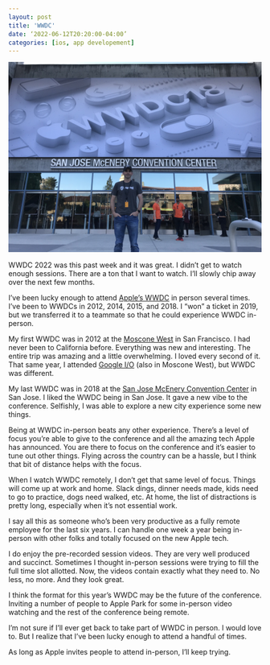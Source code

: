 ```yaml
---
layout: post
title: 'WWDC'
date: ‘2022-06-12T20:20:00-04:00’
categories: [ios, app developement]
---
```


![Me at WWDC 2018](/public/images/2022-wwdc/wwdc-2018.jpeg)

WWDC 2022 was this past week and it was great. I didn’t get to watch enough sessions. There are a ton that I want to watch. I’ll slowly chip away over the next few months. 

I’ve been lucky enough to attend [Apple’s WWDC](https://developer.apple.com/wwdc22/) in person several times. I’ve been to WWDCs in 2012, 2014, 2015, and 2018. I “won” a ticket in 2019, but we transferred it to a teammate so that he could experience WWDC in-person. 

My first WWDC was in 2012 at the [Moscone West](https://www.moscone.com) in San Francisco. I had never been to California before. Everything was new and interesting. The entire trip was amazing and a little overwhelming. I loved every second of it. That same year, I attended [Google I/O](https://io.google/2022/) (also in Moscone West), but WWDC was different. 

My last WWDC was in 2018 at the [San Jose McEnery Convention Center](https://www.sanjose.org/conventioncenter) in San Jose. I liked the WWDC being in San Jose. It gave a new vibe to the conference. Selfishly, I was able to explore a new city experience some new things. 

Being at WWDC in-person beats any other experience. There’s a level of focus you’re able to give to the conference and all the amazing tech Apple has announced. You are there to focus on the conference and it’s easier to tune out other things. Flying across the country can be a hassle, but I think that bit of distance helps with the focus. 

When I watch WWDC remotely, I don’t get that same level of focus. Things will come up at work and home. Slack dings, dinner needs made, kids need to go to practice, dogs need walked, etc. At home, the list of distractions is pretty long, especially when it’s not essential work. 

I say all this as someone who’s been very productive as a fully remote employee for the last six years. I can handle one week a year being in-person with other folks and totally focused on the new Apple tech. 

I do enjoy the pre-recorded session videos. They are very well produced and succinct. Sometimes I thought in-person sessions were trying to fill the full time slot allotted. Now, the videos contain exactly what they need to. No less, no more. And they look great. 

I think the format for this year’s WWDC may be the future of the conference. Inviting a number of people to Apple Park for some in-person video watching and the rest of the conference being remote. 

I’m not sure if I’ll ever get back to take part of WWDC in person. I would love to. But I realize that I’ve been lucky enough to attend a handful of times. 

As long as Apple invites people to attend in-person, I’ll keep trying. 